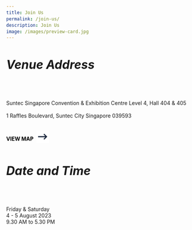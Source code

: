 ```yaml
---
title: Join Us
permalink: /join-us/
description: Join Us
image: /images/preview-card.jpg
---
```

<div style="justify-content: space-between;" class="row">
<div class="col is-6">
	<h6 style="font-weight: bold; font-size: 32px">Venue Address</h6>
	<p>Suntec Singapore Convention &amp; Exhibition Centre
		Level 4, Hall 404 &amp; 405 
		<br><br>
		1 Raffles Boulevard, Suntec City
		Singapore 039593</p>
	<br>
	<a style="text-decoration: none; color: black; font-weight: bold; display: flex; gap: 8px" href="https://goo.gl/maps/JxbmcNv1sqHBXhUr5" target="_blank">
		<p>VIEW MAP</p>
			<div>
				<img style="width:34px" src="/images/arrow-right.svg">
		</div>
		</a>
</div>
<div class="col is-4">
		<h6 style="font-weight: bold; font-size: 32px">Date and Time</h6>
<p>
	Friday &amp; Saturday
	<br>
	4 - 5 August 2023
	<br>
	9.30 AM to 5.30 PM
</p>
</div>
</div>

<style>#main-content a::after {content: none !important;} #main-content .bp-section.bp-section-pagetitle, .bottom-navigation a {background-color: #241538 !important;}</style>